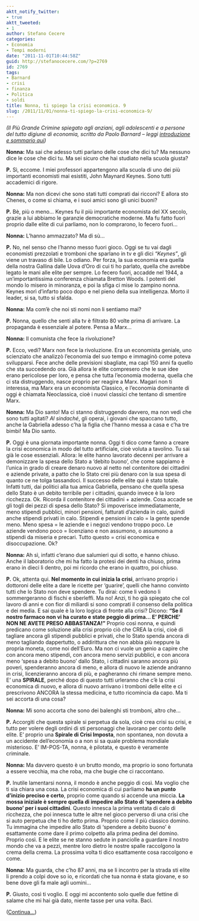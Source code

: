 ```yaml
---
aktt_notify_twitter:
- true
aktt_tweeted:
- 1
author: Stefano Cecere
categories:
- Economia
- Tempi moderni
date: "2011-11-01T10:44:58Z"
guid: http://stefanocecere.com/?p=2769
id: 2769
tags:
- Barnard
- crisi
- finanza
- Politica
- soldi
title: Nonna, ti spiego la crisi economica. 9
slug: /2011/11/01/nonna-ti-spiego-la-crisi-economica-9/
---
```


_(Il Più Grande Crimine spiegato agli anziani, agli adolescenti e a persone del tutto digiune di economia, scritto da Paolo Barnard &#8211; leggi [introduzione e sommario qui](http://stefanocecere.com/2011/10/24/vi-spiego-la-crisi-economica/ "Vi spiego la crisi economica"))_

**Nonna:** Ma sai che adesso tutti parlano delle cose che dici tu? Ma nessuno dice le cose che dici tu. Ma sei sicuro che hai studiato nella scuola giusta?

**P.** Sì, eccome. I miei professori appartengono alla scuola di uno dei più importanti economisti mai esistiti, John Maynard Keynes. Sono tutti accademici di rigore.

**Nonna:** Ma non dicevi che sono stati tutti comprati dai ricconi? E allora sto Chenes, o come si chiama, e i suoi amici sono gli unici buoni?

**P.** Bè, più o meno… Keynes fu il più importante economista del XX secolo, grazie a lui abbiamo le garanzie democratiche moderne. Ma fu fatto fuori proprio dalle elite di cui parliamo, non lo comprarono, lo fecero fuori…

**Nonna:** L’hanno ammazzato? Ma di sù…

**P.** No, nel senso che l’hanno messo fuori gioco. Oggi se tu vai dagli economisti prezzolati e tromboni che sparlano in tv e gli dici _“Keynes”_, gli viene un travaso di bile. Lo odiano. Per forza, la sua economia era quella della nostra Gallina dalle Uova d’Oro di cui ti ho parlato, quella che avrebbe legato le mani alle elite per sempre. Lo fecero fuori, accadde nel 1944, a un’importantissima conferenza chiamata Bretton Woods. I potenti del mondo lo misero in minoranza, e poi la sfiga ci mise lo zampino nonna. Keynes morì d’infarto poco dopo e nel pieno della sua intelligenza. Morto il leader, si sa, tutto si sfalda.

**Nonna:** Ma com’è che noi sti nomi non li sentiamo mai?

**P.** Nonna, quello che senti alla tv è filtrato 80 volte prima di arrivare. La propaganda è essenziale al potere. Pensa a Marx…

**Nonna:** Il comunista che fece la rivoluzione?

**P.** Ecco, vedi? Marx non fece la rivoluzione. Era un economista geniale, uno scienziato che analizzò l’economia del suo tempo e immaginò come poteva svilupparsi. Fece anche delle previsioni sbagliate, ma capì 150 anni fa quello che sta succedendo ora. Già allora le elite compresero che le sue idee erano pericolose per loro, e pensa che tutta l’economia moderna, quella che ci sta distruggendo, nasce proprio per reagire a Marx. Magari non ti interessa, ma Marx era un economista Classico, e l’economia dominante di oggi è chiamata Neoclassica, cioè i nuovi classici che tentano di smentire Marx.

**Nonna:** Ma Dio santo! Ma ci stanno distruggendo davvero, ma non vedi che sono tutti agitati? _Al sindaché_, gli operai, i giovani che spaccano tutto, anche la Gabriella adesso c’ha la figlia che l’hanno messa a casa e c’ha tre bimbi! Ma Dio santo.

**P.** Oggi è una giornata importante nonna. Oggi ti dico come fanno a creare la crisi economica in modo del tutto artificiale, cioè voluta a tavolino. Tu sai già le cose essenziali. Allora: le elite hanno lavorato decenni per arrivare a demonizzare la spesa dello Stato a ‘debito buono’, che come sappiamo è l’unica in grado di creare denaro nuovo al netto nel contenitore dei cittadini e aziende private, a patto che lo Stato crei più denaro con la sua spesa di quanto ce ne tolga tassandoci. Il successo delle elite qui è stato totale. Infatti tutti, dai politici alla tua amica Gabriella, pensano che quella spesa dello Stato è un debito terribile per i cittadini, quando invece è la loro ricchezza. Ok. Ricorda il contenitore dei cittadini + aziende. Cosa accade se gli togli dei pezzi di spesa dello Stato? Si impoverisce immediatamente, meno stipendi pubblici, minori pensioni, fatturati d’azienda in calo, quindi anche stipendi privati in calo. Stipendi e pensioni in calo = la gente spende meno. Meno spesa = le aziende e i negozi vendono troppo poco. Le aziende vendono poco = licenziano e non assumono, o assumono a stipendi da miseria e precari. Tutto questo = crisi economica e disoccupazione. Ok?

**Nonna:** Ah sì, infatti c’erano due salumieri qui di sotto, e hanno chiuso. Anche il laboratorio che mi ha fatto la protesi dei denti ha chiuso, prima erano in dieci lì dentro, poi mi ricordo che erano in quattro, poi chiuso.

**P.** Ok, attenta qui. **Nel momento in cui inizia la crisi**, arrivano proprio i dottoroni delle elite a dare le ricette per ‘guarire’, quelli che hanno convinto tutti che lo Stato non deve spendere. Tu dirai: come li vedono li sommergeranno di fischi e sberleffi. Ma no! Anzi, ti ho già spiegato che col lavoro di anni e con fior di miliardi si sono comprati il consenso della politica e dei media. E sai quale è la loro logica di fronte alla crisi? Dicono: **“Se il nostro farmaco non vi ha curato e state peggio di prima… E’ PERCHE’ NON NE AVETE PRESO ABBASTANZA!”** Proprio così nonna, e quindi predicano come soluzione alla crisi proprio ciò che CREA la crisi, cioè di tagliare ancora gli stipendi pubblici e privati, che lo Stato spenda ancora di meno tagliando dappertutto, o addirittura che non abbia più neppure la propria moneta, come noi dell’Euro. Ma non ci vuole un genio a capire che con ancora meno stipendi, con ancora meno servizi pubblici, e con ancora meno ‘spesa a debito buono’ dallo Stato, i cittadini saranno ancora più poveri, spenderanno ancora di meno, e allora di nuovo le aziende andranno in crisi, licenzieranno ancora di più, e pagheranno chi rimane sempre meno. E’ una **SPIRALE**, perché dopo di questo tutti urleranno che c’è la crisi economica di nuovo, e allora di nuovo arrivano i tromboni delle elite e ci prescrivono ANCORA la stessa medicina, e tutto ricomincia da capo. Ma ti sei accorta di una cosa?

**Nonna:** Mi sono accorta che sono dei balenghi sti tromboni, altro che…

**P.** Accorgiti che questa spirale si perpetua da sola, cioè crea crisi su crisi, e tutto per volere degli ordini di sti personaggi che lavorano per conto delle elite. E’ proprio una **Spirale di Crisi Imposta**, non spontanea, non dovuta a un accidente dell’economia o a non si sa quale problema mondiale misterioso. E’ IM-POS-TA, nonna, è pilotata, e questo è veramente criminale.

**Nonna:** Ma davvero questo è un brutto mondo, ma proprio io sono fortunata a essere vecchia, ma che roba, ma che bugie che ci raccontano.

**P.** Inutile lamentarsi nonna, il mondo è anche peggio di così. Ma voglio che ti sia chiara una cosa. La crisi economica di cui parliamo **ha un punto d’inizio preciso e certo**, proprio come quando si accende una miccia. **La mossa iniziale è sempre quella di impedire allo Stato di ‘spendere a debito buono’ per i suoi cittadini**. Questo innesca la prima ventata di calo di ricchezza, che poi innesca tutte le altre nel gioco perverso di una crisi che si auto perpetua che ti ho detto prima. Proprio come il più classico domino. Tu immagina che impedire allo Stato di ‘spendere a debito buono’ è esattamente come dare il primo colpetto alla prima pedina del domino. Proprio così. E le elite se ne stanno sedute in panciolle a guardare il nostro mondo che va a pezzi, mentre loro dietro le nostre spalle raccolgono la crema della crema. La prossima volta ti dico esattamente cosa raccolgono e come.

**Nonna:** Ma guarda, che c’ho 87 anni, ma se li incontro per la strada sti elite li prendo a colpi dove so io, e ricordati che tua nonna è stata giovane, e so bene dove gli fa male agli uomini…

**P.** Giusto, così ti voglio. E oggi mi accontento solo quelle due fettine di salame che mi hai già dato, niente tasse per una volta. Baci.

([Continua…](http://stefanocecere.com/2011/11/03/nonna-ti-spiego-la-crisi-economica-10/ "Nonna, ti spiego la crisi economica. 10"))